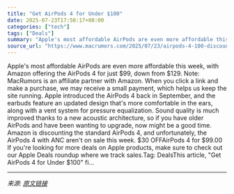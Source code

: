 ```yaml
---
title: "Get AirPods 4 for Under $100"
date: 2025-07-23T17:50:17+08:00
categories: ["tech"]
tags: ["Deals"]
summary: "Apple's most affordable AirPods are even more affordable this week, with Amazon offering the AirPods 4 for just &#36;99, down from &#36;129. Note: MacRumors is an affiliate partner with Amazon. When y"
source_url: "https://www.macrumors.com/2025/07/23/airpods-4-100-discount/"
---
```


Apple's most affordable AirPods are even more affordable this week, with Amazon offering the AirPods 4 for just &#36;99, down from &#36;129. Note: MacRumors is an affiliate partner with Amazon. When you click a link and make a purchase, we may receive a small payment, which helps us keep the site running. Apple introduced the AirPods 4 back in September, and the earbuds feature an updated design that's more comfortable in the ears, along with a vent system for pressure equalization. Sound quality is much improved thanks to a new acoustic architecture, so if you have older AirPods and have been wanting to upgrade, now might be a good time. Amazon is discounting the standard AirPods 4, and unfortunately, the &zwnj;AirPods 4&zwnj; with ANC aren't on sale this week. &#36;30 OFFAirPods 4 for &#36;99.00 If you're looking for more deals on Apple products, make sure to check out our Apple Deals roundup where we track sales.Tag: DealsThis article, &quot;Get AirPods 4 for Under &#36;100&quot; fi...

---

*来源: [原文链接](https://www.macrumors.com/2025/07/23/airpods-4-100-discount/)*
